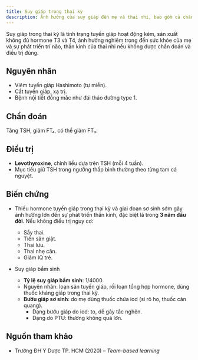 ```yaml
---
title: Suy giáp trong thai kỳ
description: Ảnh hưởng của suy giáp đến mẹ và thai nhi, bao gồm cả chẩn đoán và hướng xử trí phù hợp.
---
```


Suy giáp trong thai kỳ là tình trạng tuyến giáp hoạt động kém, sản xuất không đủ hormone T3 và T4, ảnh hưởng nghiêm trọng đến sức khỏe của mẹ và sự phát triển trí não, thần kinh của thai nhi nếu không được chẩn đoán và điều trị đúng.

## Nguyên nhân

- Viêm tuyến giáp Hashimoto (tự miễn).
- Cắt tuyến giáp, xạ trị.
- Bệnh nội tiết đồng mắc như đái tháo đường type 1.

## Chẩn đoán

Tăng TSH, giảm FT₄, có thể giảm FT₃.

## Điều trị

- **Levothyroxine**, chỉnh liều dựa trên TSH (mỗi 4 tuần).
- Mục tiêu giữ TSH trong ngưỡng thấp bình thường theo từng tam cá nguyệt.

## Biến chứng

- Thiếu hormone tuyến giáp trong thai kỳ và giai đoạn sơ sinh sớm gây ảnh hưởng lớn đến sự phát triển thần kinh, đặc biệt là trong **3 năm đầu đời**. Nếu không điều trị nguy cơ:

  - Sẩy thai.
  - Tiền sản giật.
  - Thai lưu.
  - Thai nhẹ cân.
  - Giảm IQ trẻ.

- Suy giáp bẩm sinh

  - **Tỷ lệ suy giáp bẩm sinh**: 1/4000.
  - Nguyên nhân: loạn sản tuyến giáp, rối loạn tổng hợp hormone, dùng thuốc kháng giáp trong thai kỳ.
  - **Bướu giáp sơ sinh**: do mẹ dùng thuốc chứa iod (si rô ho, thuốc cản quang).
    - Dạng bướu giáp do iod: to, dễ gây tắc nghẽn.
    - Dạng do PTU: thường không quá lớn.

## Nguồn tham khảo

- Trường ĐH Y Dược TP. HCM (2020) – _Team-based learning_
